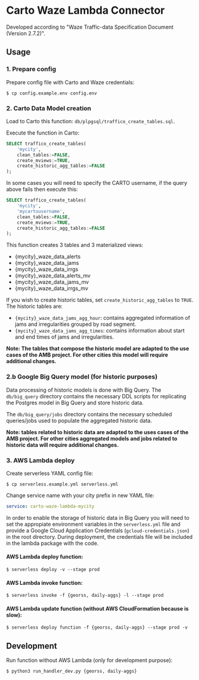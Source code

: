 # Carto Waze Lambda Connector

Developed according to "Waze Traffic-data Specification Document (Version 2.7.2)".

## Usage

### 1. Prepare config

Prepare config file with Carto and Waze credentials:

```
$ cp config.example.env config.env
```

### 2. Carto Data Model creation

Load to Carto this function: ```db/plpgsql/traffico_create_tables.sql```.

Execute the function in Carto:

```sql
SELECT traffico_create_tables(
    'mycity',
    clean_tables:=FALSE,
    create_mviews:=TRUE,
    create_historic_agg_tables:=FALSE
);
```

In some cases you will need to specify the CARTO username, if the query above
fails then execute this:

```sql
SELECT traffico_create_tables(
    'mycity',
    'mycartousername',
    clean_tables:=FALSE,
    create_mviews:=TRUE,
    create_historic_agg_tables:=FALSE
);
```

This function creates 3 tables and 3 materialized views:
- {mycity}_waze_data_alerts
- {mycity}_waze_data_jams
- {mycity}_waze_data_irrgs
- {mycity}_waze_data_alerts_mv
- {mycity}_waze_data_jams_mv
- {mycity}_waze_data_irrgs_mv

If you wish to create historic tables, set `create_historic_agg_tables` to `TRUE`.
The historic tables are:

- `{mycity}_waze_data_jams_agg_hour`: contains aggregated information of jams and irregularities
  grouped by road segment.
- `{mycity}_waze_data_jams_agg_times`: contains information about start and end times of jams
  and irregularities.

**Note: The tables that compose the historic model are adapted to the use cases of the AMB
project. For other cities this model will require additional changes.**

### 2.b Google Big Query model (for historic purposes)

Data processing of historic models is done with Big Query. The `db/big_query` directory
contains the necessary DDL scripts for replicating the Postgres model in Big Query and
store historic data.

The `db/big_query/jobs` directory contains the necessary scheduled queries/jobs
used to populate the aggregated historic data.

**Note: tables related to historic data are adapted to the uses cases of the AMB project.
For other cities aggregated models and jobs related to historic data will require additional changes.**

### 3. AWS Lambda deploy

Create serverless YAML config file:

```
$ cp serverless.example.yml serverless.yml
```

Change service name with your city prefix in new YAML file:

```yml
service: carto-waze-lambda-mycity
```

In order to enable the storage of historic data in Big Query you will need to set
the appropiate environment variables in the `serverless.yml` file and provide a
Google Cloud Application Credentials (`gcloud-credentials.json`) in the root directory.
During deployment, the credentials file will be included in the lambda package with the code.

#### AWS Lambda deploy function:

```
$ serverless deploy -v --stage prod
```

#### AWS Lambda invoke function:

```
$ serverless invoke -f {georss, daily-aggs} -l --stage prod
```

#### AWS Lambda update function (without AWS CloudFormation because is slow):

```
$ serverless deploy function -f {georss, daily-aggs} --stage prod -v
```

## Development

Run function without AWS Lambda (only for development purpose):

```
$ python3 run_handler_dev.py {georss, daily-aggs}
```
